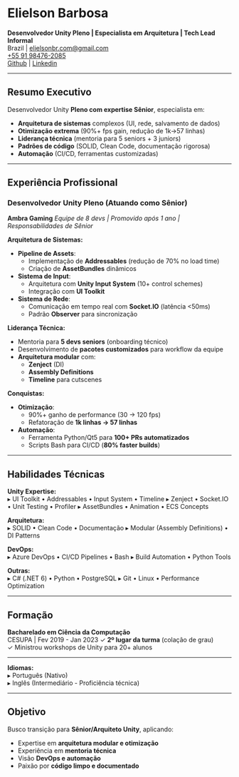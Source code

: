 # **Elielson Barbosa**  
**Desenvolvedor Unity Pleno | Especialista em Arquitetura | Tech Lead Informal**  
Brazil | [elielsonbr.com@gmail.com](mailto:elielsonbr.com@gmail.com)  
[+55 91 98476-2085](https://api.whatsapp.com/send/?phone=5591982350030)  
[Github](https://github.com/Elielson68) | [Linkedin](https://www.linkedin.com/in/elielson-barbosa/)  

---

## **Resumo Executivo**  
Desenvolvedor Unity **Pleno com expertise Sênior**, especialista em:  
- **Arquitetura de sistemas** complexos (UI, rede, salvamento de dados)  
- **Otimização extrema** (90%+ fps gain, redução de 1k→57 linhas)  
- **Liderança técnica** (mentoria para 5 seniors + 3 juniors)
- **Padrões de código** (SOLID, Clean Code, documentação rigorosa)
- **Automação** (CI/CD, ferramentas customizadas)  

---

## **Experiência Profissional**  

### **Desenvolvedor Unity Pleno (Atuando como Sênior)**  
**Ambra Gaming** 
*Equipe de 8 devs | Promovido após 1 ano | Responsabilidades de Sênior*  

**Arquitetura de Sistemas:**  
- **Pipeline de Assets**:  
  - Implementação de **Addressables** (redução de 70% no load time)  
  - Criação de **AssetBundles** dinâmicos
- **Sistema de Input**:  
  - Arquitetura com **Unity Input System** (10+ control schemes)  
  - Integração com **UI Toolkit**  
- **Sistema de Rede**:  
  - Comunicação em tempo real com **Socket.IO** (latência <50ms)  
  - Padrão **Observer** para sincronização

**Liderança Técnica:**  
- Mentoria para **5 devs seniors** (onboarding técnico)  
- Desenvolvimento de **pacotes customizados** para workflow da equipe
- **Arquitetura modular** com:  
  - **Zenject** (DI)  
  - **Assembly Definitions**  
  - **Timeline** para cutscenes

**Conquistas:**  
- **Otimização**:  
  - 90%+ ganho de performance (30 → 120 fps)  
  - Refatoração de **1k linhas → 57 linhas**  
- **Automação**:  
  - Ferramenta Python/Qt5 para **100+ PRs automatizados**  
  - Scripts Bash para CI/CD (**80% faster builds**)  

---

## **Habilidades Técnicas**  

**Unity Expertise:**  
▸ UI Toolkit • Addressables • Input System • Timeline
▸ Zenject • Socket.IO • Unit Testing • Profiler
▸ AssetBundles • Animation • ECS Concepts

**Arquitetura:**  
▸ SOLID • Clean Code • Documentação
▸ Modular (Assembly Definitions) • DI Patterns

**DevOps:**  
▸ Azure DevOps • CI/CD Pipelines • Bash
▸ Build Automation • Python Tools

**Outras:**  
▸ C# (.NET 6) • Python • PostgreSQL
▸ Git • Linux • Performance Optimization

---

## **Formação**  
**Bacharelado em Ciência da Computação**  
CESUPA | Fev 2019 - Jan 2023 
✓ **2º lugar da turma** (colação de grau)  
✓ Ministrou workshops de Unity para 20+ alunos

---

**Idiomas:**  
▸ Português (Nativo)  
▸ Inglês (Intermediário - Proficiência técnica)

---

## **Objetivo**  
Busco transição para **Sênior/Arquiteto Unity**, aplicando:  
- Expertise em **arquitetura modular e otimização**  
- Experiência em **mentoria técnica**  
- Visão **DevOps e automação**
- Paixão por **código limpo e documentado**    